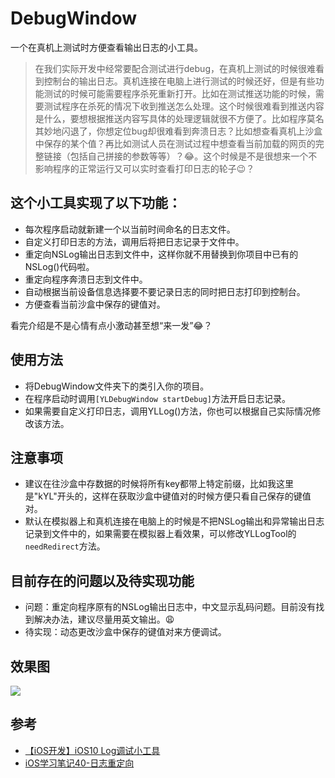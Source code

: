 # DebugWindow
一个在真机上测试时方便查看输出日志的小工具。

> 在我们实际开发中经常要配合测试进行debug，在真机上测试的时候很难看到控制台的输出日志。真机连接在电脑上进行测试的时候还好，但是有些功能测试的时候可能需要程序杀死重新打开。比如在测试推送功能的时候，需要测试程序在杀死的情况下收到推送怎么处理。这个时候很难看到推送内容是什么，要想根据推送内容写具体的处理逻辑就很不方便了。比如程序莫名其妙地闪退了，你想定位bug却很难看到奔溃日志？比如想查看真机上沙盒中保存的某个值？再比如测试人员在测试过程中想查看当前加载的网页的完整链接（包括自己拼接的参数等等）？😂。这个时候是不是很想来一个不影响程序的正常运行又可以实时查看打印日志的轮子😉？


## 这个小工具实现了以下功能：

- 每次程序启动就新建一个以当前时间命名的日志文件。
- 自定义打印日志的方法，调用后将把日志记录于文件中。
- 重定向NSLog输出日志到文件中，这样你就不用替换到你项目中已有的NSLog()代码啦。
- 重定向程序奔溃日志到文件中。
- 自动根据当前设备信息选择要不要记录日志的同时把日志打印到控制台。
- 方便查看当前沙盒中保存的键值对。

看完介绍是不是心情有点小激动甚至想“来一发”😂？


## 使用方法

- 将DebugWindow文件夹下的类引入你的项目。
- 在程序启动时调用``[YLDebugWindow startDebug]``方法开启日志记录。
- 如果需要自定义打印日志，调用YLLog()方法，你也可以根据自己实际情况修改该方法。
 
## 注意事项

- 建议在往沙盒中存数据的时候将所有key都带上特定前缀，比如我这里是"kYL"开头的，这样在获取沙盒中键值对的时候方便只看自己保存的键值对。
- 默认在模拟器上和真机连接在电脑上的时候是不把NSLog输出和异常输出日志记录到文件中的，如果需要在模拟器上看效果，可以修改YLLogTool的``needRedirect``方法。

## 目前存在的问题以及待实现功能

- 问题：重定向程序原有的NSLog输出日志中，中文显示乱码问题。目前没有找到解决办法，建议尽量用英文输出。😩
- 待实现：动态更改沙盒中保存的键值对来方便调试。


## 效果图

![](https://github.com/lqcjdx/DebugWindow/blob/master/DebugWindow/DebugWindow/log.gif)


## 参考

- [【iOS开发】iOS10 Log调试小工具](http://www.jianshu.com/p/23011d141622)
- [iOS学习笔记40-日志重定向](http://www.jianshu.com/p/aaf49d0d0d98)
